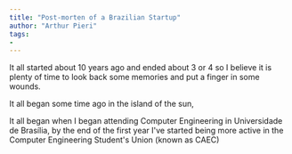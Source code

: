 ```yaml
---
title: "Post-morten of a Brazilian Startup"
author: "Arthur Pieri"
tags: 
- 
---
```

It all started about 10 years ago and ended about 3 or 4 so I believe it is plenty of time to look back some memories and put a finger in some wounds.

It all began some time ago in the island of the sun,

It all began when I began attending Computer Engineering in Universidade de Brasília, by the end of the first year I've started being more active in the Computer Engineering Student's Union (known as CAEC)